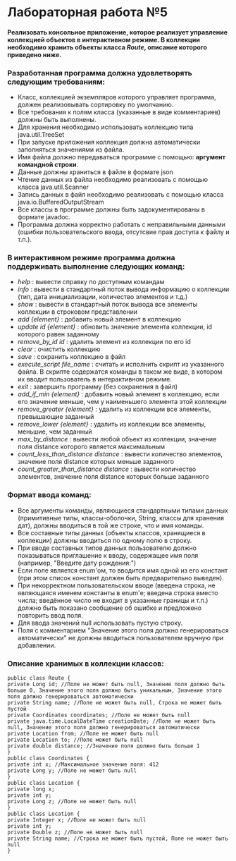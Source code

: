 # Лабораторная работа №5
#### Реализовать консольное приложение, которое реализует управление коллекцией объектов в интерактивном режиме. В коллекции необходимо хранить объекты класса *Route*, описание которого приведено ниже.
### Разработанная программа должна удовлетворять следующим требованиям:
* Класс, коллекцией экземпляров которого управляет программа, должен реализовывать сортировку по умолчанию.
* Все требования к полям класса (указанные в виде комментариев) должны быть выполнены.
* Для хранения необходимо использовать коллекцию типа java.util.TreeSet
* При запуске приложения коллекция должна автоматически заполняться значениями из файла.
* Имя файла должно передаваться программе с помощью: **аргумент командной строки**.
* Данные должны храниться в файле в формате json
* Чтение данных из файла необходимо реализовать с помощью класса java.util.Scanner
* Запись данных в файл необходимо реализовать с помощью класса java.io.BufferedOutputStream
* Все классы в программе должны быть задокументированы в формате javadoc.
* Программа должна корректно работать с неправильными данными (ошибки пользовательского ввода, отсутсвие прав доступа к файлу и т.п.).
### В интерактивном режиме программа должна поддерживать выполнение следующих команд:
* *help* : вывести справку по доступным командам
* *info* : вывести в стандартный поток вывода информацию о коллекции (тип, дата инициализации, количество элементов и т.д.)
* *show* : вывести в стандартный поток вывода все элементы коллекции в строковом представлении
* *add {element}* : добавить новый элемент в коллекцию
* *update id {element}* : обновить значение элемента коллекции, id которого равен заданному
* *remove_by_id id* : удалить элемент из коллекции по его id
* *clear* : очистить коллекцию
* *save* : сохранить коллекцию в файл
* *execute_script file_name* : считать и исполнить скрипт из указанного файла. В скрипте содержатся команды в таком же виде, в котором их вводит пользователь в интерактивном режиме.
* *exit* : завершить программу (без сохранения в файл)
* *add_if_min {element}* : добавить новый элемент в коллекцию, если его значение меньше, чем у наименьшего элемента этой коллекции
* *remove_greater {element}* : удалить из коллекции все элементы, превышающие заданный
* *remove_lower {element}* : удалить из коллекции все элементы, меньшие, чем заданный
* *max_by_distance* : вывести любой объект из коллекции, значение поля distance которого является максимальным
* *count_less_than_distance distance* : вывести количество элементов, значение поля distance которых меньше заданного
* *count_greater_than_distance distance* : вывести количество элементов, значение поля distance которых больше заданного
### Формат ввода команд:
* Все аргументы команды, являющиеся стандартными типами данных (примитивные типы, классы-оболочки, String, классы для хранения дат), должны вводиться в той же строке, что и имя команды.
* Все составные типы данных (объекты классов, хранящиеся в коллекции) должны вводиться по одному полю в строку.
* При вводе составных типов данных пользователю должно показываться приглашение к вводу, содержащее имя поля (например, "Введите дату рождения:")
* Если поле является enum'ом, то вводится имя одной из его констант (при этом список констант должен быть предварительно выведен).
* При некорректном пользовательском вводе (введена строка, не являющаяся именем константы в enum'е; введена строка вместо числа; введённое число не входит в указанные границы и т.п.) должно быть показано сообщение об ошибке и предложено повторить ввод поля.
* Для ввода значений null использовать пустую строку.
* Поля с комментарием "Значение этого поля должно генерироваться автоматически" не должны вводиться пользователем вручную при добавлении.
### Описание хранимых в коллекции классов:
```
public class Route {
private Long id; //Поле не может быть null, Значение поля должно быть больше 0, Значение этого поля должно быть уникальным, Значение этого поля должно генерироваться автоматически
private String name; //Поле не может быть null, Строка не может быть пустой
private Coordinates coordinates; //Поле не может быть null
private java.time.LocalDateTime creationDate; //Поле не может быть null, Значение этого поля должно генерироваться автоматически
private Location from; //Поле не может быть null
private Location to; //Поле может быть null
private double distance; //Значение поля должно быть больше 1
}
public class Coordinates {
private int x; //Максимальное значение поля: 412
private Long y; //Поле не может быть null
}
public class Location {
private long x;
private int y;
private Long z; //Поле не может быть null
}
public class Location {
private Integer x; //Поле не может быть null
private int y;
private Double z; //Поле не может быть null
private String name; //Строка не может быть пустой, Поле не может быть null
}
```